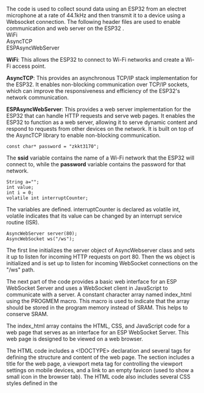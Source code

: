 
The code is used to collect sound data using an ESP32  from an electret microphone at a rate of 44.1kHz and then transmit it to a device using a Websocket connection.
The following header files are used to enable communication and web server on the ESP32 .<br>
WiFi<br>
AsyncTCP<br>
ESPAsyncWebServer

**WiFi**: This allows the ESP32 to connect to Wi-Fi networks and create a Wi-Fi access point.

**AsyncTCP**: This provides an asynchronous TCP/IP stack implementation for the ESP32. It enables non-blocking communication over TCP/IP sockets, which can improve the responsiveness and efficiency of the ESP32's network communication.

**ESPAsyncWebServer**: This provides a web server implementation for the ESP32 that can handle HTTP requests and serve web pages. It enables the ESP32 to function as a web server, allowing it to serve dynamic content and respond to requests from other devices on the network. It is built on top of the AsyncTCP library to enable non-blocking communication.

```const char* ssid = "Galaxy M325522";
const char* password = "zkkt3170";
```

The  **ssid** variable contains the name of a Wi-Fi network that the ESP32 will connect to, while the **password** variable contains the password for that network.

```
String a="";
int value;
int i = 0;
volatile int interruptCounter;
```
The variables are defined. interruptCounter is declared as volatile int, volatile indicates that its value can be changed by an interrupt service routine (ISR).
```
AsyncWebServer server(80);
AsyncWebSocket ws("/ws");
```
The first line initializes the server object of AsyncWebserver class and sets it up to listen for incoming HTTP requests on port 80.
Then the ws object is initialized and is set up to listen for incoming WebSocket connections on the "/ws" path.

The next part of the code provides a basic web interface for an ESP WebSocket Server and uses a WebSocket client in JavaScript to communicate with a server. A constant character array named index_html using the PROGMEM macro. This macro is used to indicate that the array should be stored in the program memory instead of SRAM. This helps to conserve SRAM.<br>

The index_html array contains the HTML, CSS, and JavaScript code for a web page that serves as an interface for an ESP WebSocket Server. This web page is designed to be viewed on a web browser.<br>

The HTML code includes a <!DOCTYPE> declaration and several tags for defining the structure and content of the web page. The <head> section includes a title for the web page, a viewport meta tag for controlling the viewport settings on mobile devices, and a link to an empty favicon (used to show a small icon in the browser tab).
The HTML code also includes several CSS styles defined in the <style> section. These styles are applied to different elements of the web page, including the font family, font size, color, background color, and alignment.<br>

The <body> section contains the main content of the web page, including a header with the title "ESP WebSocket Server" and a div with a class content that contains a heading "Digital Stethoscope".<br>

The JavaScript code defines a WebSocket client that connects to a WebSocket server running on the same host as the web page (using the hostname from the window.location object). The WebSocket client is created using the WebSocket constructor and the ws:// protocol. Once the WebSocket connection is established, the client sends and receives messages using the onmessage event handler.<br>

The JavaScript code defines four functions: initWebSocket, onOpen, onClose, and onMessage.<br>The **initWebSocket** function creates a WebSocket object and assigns the onopen, onclose, and onmessage event handlers to the corresponding functions.<br> The **onOpen** function logs a message to the console when the WebSocket connection is opened.<br> The **onClose** function logs a message to the console when the connection is closed and attempts to reopen the connection after a delay of 2 seconds.<br> The **onMessage** function logs the received message data to the console.<br>  The **onLoad** function is called when the web page is loaded and calls initWebSocket to establish the WebSocket connection.
'''
hw_timer_t * timer = NULL;
portMUX_TYPE timerMux = portMUX_INITIALIZER_UNLOCKED;
'''
